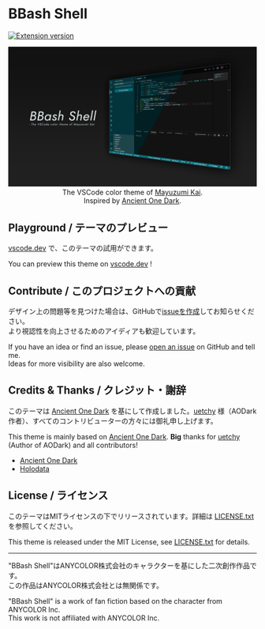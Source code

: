 # BBash Shell

[![Extension version](https://img.shields.io/vscode-marketplace/v/p-man2976.bbash-shell.svg)](https://marketplace.visualstudio.com/items?itemName=p-man2976.bbash-shell)

<p align="center">
<img src="assets/cover.png">
The VSCode color theme of <a href="https://www.youtube.com/c/MayuzumiX">Mayuzumi Kai</a>.<br />
Inspired by <a href="https://github.com/holodata/ancient-one-dark">Ancient One Dark</a>.
</p>

## Playground / テーマのプレビュー

[vscode.dev](https://vscode.dev/theme/p-man2976.bbash-shell) で、このテーマの試用ができます。

You can preview this theme on [vscode.dev](https://vscode.dev/theme/p-man2976.bbash-shell) !

## Contribute / このプロジェクトへの貢献

デザイン上の問題等を見つけた場合は、GitHubで[issueを作成](https://github.com/P-man2976/bbash-shell/issues)してお知らせください。  
より視認性を向上させるためのアイディアも歓迎しています。

If you have an idea or find an issue, please [open an issue](https://github.com/P-man2976/bbash-shell/issues) on GitHub and tell me.  
Ideas for more visibility are also welcome.

## Credits & Thanks / クレジット・謝辞

このテーマは [Ancient One Dark](https://github.com/holodata/ancient-one-dark) を基にして作成しました。[uetchy](https://uechi.io/) 様（AODark作者）、すべてのコントリビューターの方々には御礼申し上げます。

This theme is mainly based on [Ancient One Dark](https://github.com/holodata/ancient-one-dark). **Big** thanks for [uetchy](https://uechi.io/) (Author of AODark) and all contributors!

- [Ancient One Dark](https://github.com/holodata/ancient-one-dark)
- [Holodata](https://holodata.org)

## License / ライセンス

このテーマはMITライセンスの下でリリースされています。詳細は [LICENSE.txt](LICENSE.txt) を参照してください。

This theme is released under the MIT License, see [LICENSE.txt](LICENSE.txt) for details.

---

"BBash Shell"はANYCOLOR株式会社のキャラクターを基にした二次創作作品です。  
この作品はANYCOLOR株式会社とは無関係です。

"BBash Shell" is a work of fan fiction based on the character from ANYCOLOR Inc.  
This work is not affiliated with ANYCOLOR Inc.
